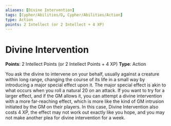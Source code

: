 ```yaml
---
aliases: [Divine Intervention]
tags: [Cypher/Abilities/D, Cypher/Abilities/Action]
type: Action
points: 2 Intellect (or 2 Intellect + 4 XP)
---
```


# Divine Intervention

**Points**: 2 Intellect Points (or 2 Intellect Points + 4 XP)
**Type**: Action

You ask the divine to intervene on your behalf, usually against a creature within long range, changing the course of its life in a small way by introducing a major special effect upon it. The major special effect is akin to what occurs when you roll a natural 20 on an attack. If you want to try for a larger effect, and if the GM allows it, you can attempt a divine intervention with a more far-reaching effect, which is more like the kind of GM intrusion initiated by the GM on their players. In this case, Divine Intervention also costs 4 XP, the effect may not work out exactly like you hope, and you may not make another plea for divine intervention for a week.
